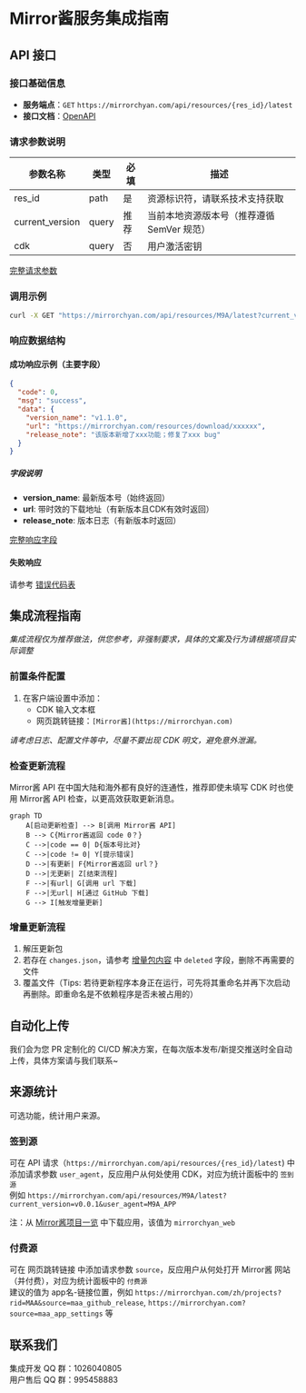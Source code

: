 # Mirror酱服务集成指南

## API 接口

### 接口基础信息

- **服务端点**：`GET` `https://mirrorchyan.com/api/resources/{res_id}/latest`
- **接口文档**：[OpenAPI](https://apifox.com/apidoc/shared-ffdc8453-597d-4ba6-bd3c-5e375c10c789/253583257e0)

### 请求参数说明

| 参数名称          | 类型     | 必填 | 描述                                                                 |
|--------------------|----------|------|----------------------------------------------------------------------|
| res_id             | path     | 是   | 资源标识符，请联系技术支持获取     |
| current_version    | query    | 推荐 | 当前本地资源版本号（推荐遵循 SemVer 规范）                               |
| cdk                | query    | 否   | 用户激活密钥                                   |

[完整请求参数](https://apifox.com/apidoc/shared-ffdc8453-597d-4ba6-bd3c-5e375c10c789/253583257e0)

### 调用示例

```bash
curl -X GET "https://mirrorchyan.com/api/resources/M9A/latest?current_version=v0.0.1&cdk=XXXXX&user_agent=MAA_WPF"
```

### 响应数据结构

#### 成功响应示例（主要字段）

```json
{
  "code": 0,
  "msg": "success",
  "data": {
    "version_name": "v1.1.0",
    "url": "https://mirrorchyan.com/resources/download/xxxxxx",
    "release_note": "该版本新增了xxx功能；修复了xxx bug"
  }
}
```

##### 字段说明

- **version_name**: 最新版本号（始终返回）
- **url**: 带时效的下载地址（有新版本且CDK有效时返回）
- **release_note**: 版本日志（有新版本时返回）

[完整响应字段](https://apifox.com/apidoc/shared-ffdc8453-597d-4ba6-bd3c-5e375c10c789/253583257e0)

#### 失败响应

请参考 [错误代码表](./ErrorCode.md)

## 集成流程指南

_集成流程仅为推荐做法，供您参考，非强制要求，具体的文案及行为请根据项目实际调整_

### 前置条件配置

1. 在客户端设置中添加：
   - CDK 输入文本框
   - 网页跳转链接：`[Mirror酱](https://mirrorchyan.com)`

*请考虑日志、配置文件等中，尽量不要出现 CDK 明文，避免意外泄漏。*

### 检查更新流程

Mirror酱 API 在中国大陆和海外都有良好的连通性，推荐即使未填写 CDK 时也使用 Mirror酱 API 检查，以更高效获取更新消息。

```mermaid
graph TD
    A[启动更新检查] --> B[调用 Mirror酱 API]
    B --> C{Mirror酱返回 code 0？}
    C -->|code == 0| D{版本号比对}
    C -->|code != 0| Y[提示错误]
    D -->|有更新| F{Mirror酱返回 url？}
    D -->|无更新| Z[结束流程]
    F -->|有url| G[调用 url 下载]
    F -->|无url| H[通过 GitHub 下载]
    G --> I[触发增量更新]
```

### 增量更新流程

1. 解压更新包
2. 若存在 `changes.json`，请参考 [增量包内容](./Incremental.md) 中 `deleted` 字段，删除不再需要的文件
3. 覆盖文件（Tips: 若待更新程序本身正在运行，可先将其重命名并再下次启动再删除。即重命名是不依赖程序是否未被占用的）

## 自动化上传

我们会为您 PR 定制化的 CI/CD 解决方案，在每次版本发布/新提交推送时全自动上传，具体方案请与我们联系~

## 来源统计

可选功能，统计用户来源。

### 签到源

可在 API 请求（`https://mirrorchyan.com/api/resources/{res_id}/latest`) 中添加请求参数 `user_agent`，反应用户从何处使用 CDK，对应为统计面板中的 `签到源`  
例如 `https://mirrorchyan.com/api/resources/M9A/latest?current_version=v0.0.1&user_agent=M9A_APP`  

注：从 [Mirror酱项目一览](https://mirrorchyan.com/zh/projects) 中下载应用，该值为 `mirrorchyan_web`

### 付费源

可在 网页跳转链接 中添加请求参数 `source`，反应用户从何处打开 Mirror酱 网站（并付费），对应为统计面板中的 `付费源`  
建议的值为 app名-链接位置，例如 `https://mirrorchyan.com/zh/projects?rid=MAA&source=maa_github_release`, `https://mirrorchyan.com?source=maa_app_settings` 等

## 联系我们

集成开发 QQ 群：1026040805  
用户售后 QQ 群：995458883
